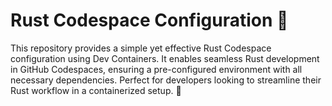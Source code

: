 # Rust Codespace Configuration 🦀 
This repository provides a simple yet effective Rust Codespace configuration using Dev Containers. It enables seamless Rust development in GitHub Codespaces, ensuring a pre-configured environment with all necessary dependencies. Perfect for developers looking to streamline their Rust workflow in a containerized setup. 🚀
